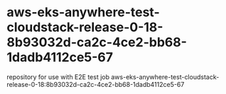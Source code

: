 # aws-eks-anywhere-test-cloudstack-release-0-18-8b93032d-ca2c-4ce2-bb68-1dadb4112ce5-67
repository for use with E2E test job aws-eks-anywhere-test-cloudstack-release-0-18:8b93032d-ca2c-4ce2-bb68-1dadb4112ce5-67
